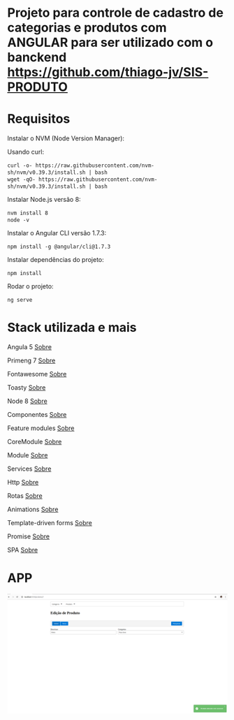 # Projeto para controle de cadastro de categorias e produtos com ANGULAR para ser utilizado com o banckend https://github.com/thiago-jv/SIS-PRODUTO

# Requisitos
Instalar o NVM (Node Version Manager):

Usando curl:
```
curl -o- https://raw.githubusercontent.com/nvm-sh/nvm/v0.39.3/install.sh | bash
wget -qO- https://raw.githubusercontent.com/nvm-sh/nvm/v0.39.3/install.sh | bash
```

Instalar Node.js versão 8:
```
nvm install 8
node -v
```

Instalar o Angular CLI versão 1.7.3:
```
npm install -g @angular/cli@1.7.3
```
Instalar dependências do projeto:
```
npm install
```

Rodar o projeto:
```
ng serve
```

# Stack utilizada e mais

Angula 5 [Sobre](https://v5.angular.io/docs) 

Primeng 7 [Sobre](https://www.primefaces.org/primeng-v7-lts/#/)

Fontawesome [Sobre](https://fontawesome.com/)

Toasty [Sobre](https://www.npmjs.com/package/ng2-toasty)

Node 8 [Sobre](https://nodejs.org/en/download/package-manager)

Componentes [Sobre](https://v5.angular.io/guide/component-interaction)

Feature modules [Sobre](https://v5.angular.io/guide/feature-modules)

CoreModule [Sobre](https://dev.to/digitaldino/angular-architecture-core-module-dn4)

Module [Sobre](https://v5.angular.io/guide/feature-modules)

Services [Sobre](https://v5.angular.io/guide/architecture-services)

Http [Sobre](https://v5.angular.io/tutorial/toh-pt6)

Rotas [Sobre](https://v5.angular.io/tutorial/toh-pt5)

Animations [Sobre](https://v5.angular.io/guide/animations)

Template-driven forms [Sobre](https://v5.angular.io/guide/forms)

Promise [Sobre](https://dev.to/kurybr/promise-ou-observable-misterios-do-javascript-4f70)

SPA [Sobre](https://blog.schoolofnet.com/o-que-e-uma-spa-single-page-application/)

# APP

![FRONT-END](https://github.com/thiago-jv/SIS-PRODUTO-UI/blob/main/create-update-product.png)

